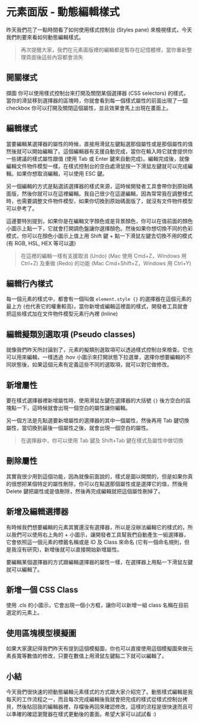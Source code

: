 # 元素面版 - 動態編輯樣式
昨天我們花了一點時間看了如何使用樣式控制台 (Styles pane) 來檢視樣式，今天我們則要來看如何動態編輯樣式。

> 再次提醒大家，我們在元素面版裡的編輯都是暫存在記憶體裡，當你重新整理頁面後這些內容都會消失

## 開關樣式
擷圖
你可以使用樣式控制台來打開及關閉某個選擇器 (CSS selectors) 的樣式，當你的滑鼠移到選擇器的區塊時，你就會看到每一個樣式屬性的前面出現了一個 checkbox 
你可以打開及關閉這個屬性，並且效果會馬上出現在畫面上。


## 編輯樣式
當要編輯某選擇器的屬性的時候，直接用滑鼠左鍵點選那個屬性或是那個屬性的值然後就可以開始編輯了。這個編輯器有支援自動完成，當你在輸入時它就會提供你
一些建議的樣式屬性跟值 (使用 Tab 或 Enter 鍵來自動完成)。編輯完成後，就像編輯文件物件模型一樣，在樣式控制台的空白處滑鼠按一下滑鼠左鍵就可以完成編輯。如果你想取消編輯，可以使用 ESC 鍵。

另一個編輯的方式是點選該選擇器的樣式來源，這時候開發者工具會帶你到原始碼面版，然後你就可以在這裡編輯。我自己很少在這邊編輯，因為常常我在調整樣式
時，也需要調整文件物件模型，如果你切換到原始碼面版了，就沒有文件物件模型可以參考了。

這邊要特別提到，如果你是在編輯文字顏色或是背景顏色，你可以在值前面的顏色小圖示上點一下，它就會打開調色盤讓你選擇顏色。然後如果你想切換不同的色彩模式，你可以在顏色小圖示上值上用 Shift 鍵 + 點一下滑鼠左鍵去切換不用的模式 (有 RGB, HSL, HEX 等可以選)

> 在這裡的編輯一樣有支援取消 (Undo) (Mac 使用 Cmd+Z，Windows 用 Ctrl+Z) 及重做 (Redo) 的功能 (Mac Cmd+Shift+Z，Windows 用 Ctrl+Y)  

## 編輯行內樣式
每一個元素的樣式中，都會有一個叫做 `element.style {}` 的選擇器在這個元素的最上方 (也代表它的權重較高)，當你新增或編輯這裡面的樣式，開發者工具就會把這些樣式加在文件物件模型元素行內裡 (Inline)

## 編輯擬類別選取項 (Pseudo classes)
就像我們昨天所討論到了，元素的擬類別選取項可以透過樣式控制台來檢查。它也可以用來編輯，一樣透過 :hov 小圖示來打開狀態下拉選單，選擇你想要編輯的不同狀態後，如果這個元素有定義這些不同的選取項，就可以對它做修改。

## 新增屬性
要在樣式選擇器裡新增屬性時，使用滑鼠左鍵在選擇器的大括號 `{}` 後方空白的區塊點一下，這時候就會出現一個空白的屬性讓你編輯。

另一個方法是先點選要新增屬性的選擇器的其中一個屬性，然後再用 Tab 鍵切換屬性，當切換到最後一個屬性之後，就會出現一個空白的屬性。

> 在選擇器中，你可以使用 Tab 鍵及 Shift+Tab 鍵在樣式及屬性中做切換

## 刪除屬性
其實我很少用到這個功能，因為就像前面說的，樣式是圖以開關的，但是如果你真的很想把某個特定的屬性刪除，你可以在點選那個屬性或是選擇它的值，然後用 Delete 
鍵把屬性或是值刪除，然後再完成編輯就把這個屬性刪掉了。


## 新增及編輯選擇器
有時候我們想要編輯的元素其實還沒有選擇器，所以是沒辦法編輯它的樣式的，所以我們可以使用右上角的 + 小圖示，讓開發者工具幫我們自動產生一組選擇器，它會依照這一個元素的標籤名稱或是 ID 及 Class 來命名 (它有一個命名規則，但是我沒有研究)，新增後就可以直接開始新增屬性。

要編輯某個選擇器的方式跟編輯選擇器的屬性一樣，在選擇器上用點一下滑鼠左鍵就可以編輯了。

## 新增一個 CSS Class
使用 .cls 的小圖示，它會出現一個小方框，讓你可以新增一組 class 名稱在目前選定的元素上。

## 使用區塊模型模擬圖
如果大家還記得我們昨天有提到這個模擬圖，你也可以直接使用這個模擬圖來做元素長寬等數值的修改，只要在數值上用滑鼠左鍵點二下就可以編輯了。

## 小結
今天我們很快速的把動態編輯元素樣式的方式跟大家介紹完了。動態樣式編輯是我每天的工作流程之一，而且每次完成編輯後我就會把完成的樣式從樣式控制台拷貝，然後貼回我的編輯器裡，存檔後再回來確認修改，這樣的流程是很快速而且可以準確的確認瀏覽器在樣式更動後的畫面。希望大家可以試試看 :)
